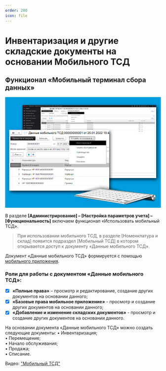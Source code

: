 ```yaml
---
order: 200
icon: file
---
```


# Инвентаризация и другие складские документы на основании Мобильного ТСД

## Функционал «Мобильный терминал сбора данных»

![01_ИнвентаризацияИДругое](static/01_ИнвентаризацияИДругое.png)

В разделе **[Администрирование] – [Настройка параметров учета] – [Функциональность]** включаем функционал «Использовать мобильный ТСД».

> При использовании мобильного ТСД, в разделе [Номенклатура и склад] появится подраздел [Мобильный ТСД] в котором открывается доступ к документу «Данные мобильного ТСД».

Документ «Данные мобильного ТСД» формируется с помощью [мобильного приложения](https://softonit.ru/FAQ/courses/?COURSE_ID=7&CHAPTER_ID=0844).

### Роли для работы с документом «Данные мобильного ТСД»:
 
* [x] **«Полные права»** – просмотр и редактирование, создание других документов на основании данного;  
* [x] **«Базовые права мобильное приложение»**  - просмотр и создание других документов на основании данного;  
* [x] **«Добавление и изменение складских документов»** - просмотр и создание других документов на основании данного.     

На основании документа «Данные мобильного ТСД» можно создать следующие документы:
• Инвентаризация;  
• Перемещение;   
• Начало обслуживания;  
• Продажа;  
• Списание.  

Видео: ["Мобильный ТСД"](https://www.youtube.com/watch?v=forJhaiwxbs)
